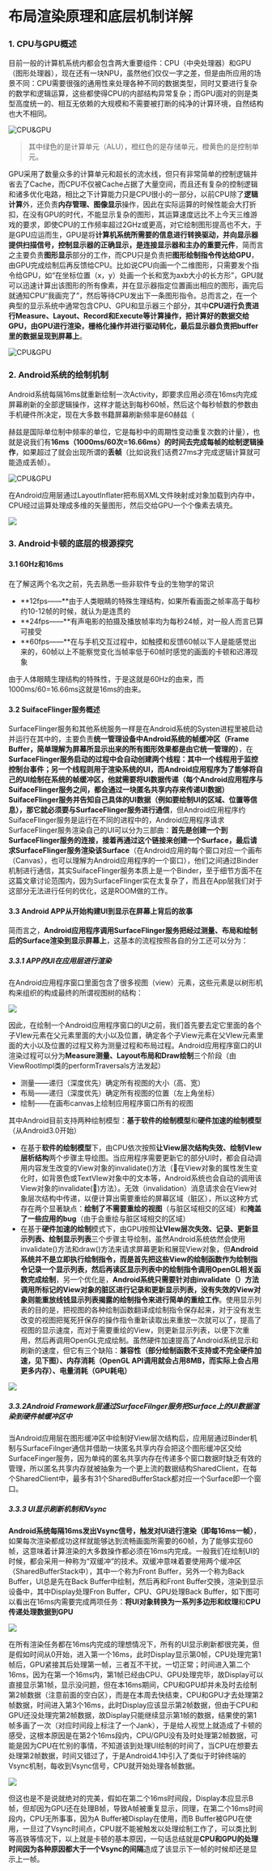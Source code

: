 # 布局渲染原理和底层机制详解

### 1. CPU与GPU概述

目前一般的计算机系统内都会包含两大重要组件：CPU（中央处理器）和GPU（图形处理器），现在还有一块NPU，虽然他们仅仅一字之差，但是由所应用的场景不同：CPU需要很强的通用性来处理各种不同的数据类型，同时又要进行复杂的数学和逻辑运算，这些都使得CPU的内部结构异常复杂；而GPU面对的则是类型高度统一的、相互无依赖的大规模和不需要被打断的纯净的计算环境，自然结构也大不相同。

![CPU&GPU](../图片/CPU&GPU.jpg)

> 其中绿色的是计算单元（ALU），橙红色的是存储单元，橙黄色的是控制单元。

GPU采用了数量众多的计算单元和超长的流水线，但只有非常简单的控制逻辑并省去了Cache，而CPU不仅被Cache占据了大量空间，而且还有复杂的控制逻辑和诸多优化电路，相比之下计算能力只是CPU很小的一部分，以前CPU除了**逻辑计算**外，还负责**内存管理、图像显示**操作，因此在实际运算的时候性能会大打折扣，在没有GPU的时代，不能显示复杂的图形，其运算速度远比不上今天三维游戏的要求，即使CPU的工作频率超过2GHz或更高，对它绘制图形提高也不大，于是GPU应运而生，GPU是将**计算机系统所需要的信息进行转换驱动，并向显示器提供扫描信号，控制显示器的正确显示，是连接显示器和主办的重要元件**，简而言之主要负责**图形显示**部分的工作，而CPU只是负责把**图形绘制指令传达给GPU**，由GPU完成绘制后再反馈给CPU。比如说CPU向画一个二维图形，只需要发个指令给GPU，如“在坐标位置（x，y）处画一个长和宽为axb大小的长方形”，GPU就可以迅速计算出该图形的所有像素，并在显示器指定位置画出相应的图形，画完后就通知CPU“我画完了”，然后等待CPU发出下一条图形指令。总而言之，在一个典型的显示系统中通常包含CPU、GPU和显示器三个部分，其中**CPU进行负责进行Measure、Layout、Record和Execute等计算操作，把计算好的数据交给GPU，由GPU进行渲染，栅格化操作并进行驱动转化，最后显示器负责把buffer里的数据呈现到屏幕上**。

![CPU&GPU](../图片/CPU发送指令给GPU.jpg)

### 2. Android系统的绘制机制

Android系统每隔16ms就重新绘制一次Activity，即要求应用必须在16ms内完成屏幕刷新的全部逻辑操作，这样才能达到每秒60帧，然后这个每秒帧数的参数由手机硬件所决定，现在大多数书籍屏幕刷新频率是60赫兹（

赫兹是国际单位制中频率的单位，它是每秒中的周期性变动重复次数的计量），也就是说我们有**16ms（1000ms/60次=16.66ms）的时间去完成每帧的绘制逻辑操作**，如果超过了就会出现所谓的**丢帧**（比如说我们话费27ms才完成逻辑计算就可能造成丢帧）。

![CPU&GPU](../图片/绘制流程.png)

在Android应用层通过LayoutInflater把布局XML文件映射成对象加载到内存中，CPU经过运算处理成多维的矢量图形，然后交给GPU一个个像素去填充。

![](../图片/应用层绘制流程.png)



### 3. Android卡顿的底层的根源探究

#### 3.1 60Hz和16ms

在了解这两个名次之前，先去熟悉一些非软件专业的生物学的常识

- **12fps——**由于人类眼睛的特殊生理结构，如果所看画面之帧率高于每秒约10-12帧的时候，就认为是连贯的
- **24fps——**有声电影的拍摄及播放帧率均为每秒24帧，对一般人而言已算可接受
- **60fps——**在与手机交互过程中，如触摸和反馈60帧以下人是能感觉出来的，60帧以上不能察觉变化当帧率低于60帧时感觉的画面的卡顿和迟滞现象

由于人体眼睛生理结构的特殊性，于是这就是60Hz的由来，而1000ms/60=16.66ms这就是16ms的由来。

#### 3.2 SuifaceFlinger服务概述

SurfaceFlinger服务和其他系统服务一样是在Android系统的Systen进程里被启动并运行在其中的，主要负责**统一管理设备中Android系统的帧缓冲区（Frame Buffer，简单理解为屏幕所显示出来的所有图形效果都是由它统一管理的）**，在**SurfaceFlinger服务启动的过程中会自动创建两个线程：**其中一个线程用于监控控制台事件；另一个线程则用于渲染系统的UI，而**Android应用程序为了能够将自己的UI绘制在系统的帧缓冲区，他就需要将UI数据传递（每个Android应用程序与SuifaceFlinger服务之间，都会通过一块匿名共享内存来传递UI数据）SuifaceFlinger服务并告知自己具体的UI数据（例如要绘制UI的区域、位置等信息），那它就必须要与SurfaceFlinger服务进行通信**，但Android应用程序约SuifaceFlinger服务是运行在不同的进程中的，Android应用程序请求SurfaceFlinger服务渲染自己的UI可以分为三部曲：**首先是创建一个到SurfaceFlinger服务的连接，接着再通过这个链接来创建一个Surface，最后请求SurfaceFlinger服务渲染该Surface**（在Android应用的每个窗口对应一个画布（Canvas），也可以理解为Android应用程序的一个窗口），他们之间通过Binder机制进行通信，其实SuifaceFlinger服务本质上是一个Binder，至于细节方面不在这篇文章讨论范围内，因为SurfaceFlinger实在太复杂了，而且在App层我们对于这部分无法进行任何的优化，这是ROOM做的工作。

#### 3.3 Android APP从开始构建UI到显示在屏幕上背后的故事

简而言之，**Android应用程序调用SurfaceFlinger服务把经过测量、布局和绘制后的Surface渲染到显示屏幕上**，这基本的流程按照各自的分工还可以分为：

##### **3.3.1 APP的UI在应用层进行渲染**

在Android应用程序窗口里面包含了很多视图（view）元素，这些元素是以树形机构来组织的构成最终的所谓视图树的结构：

![](../图片/视图树结构.jpeg)

因此，在绘制一个Android应用程序窗口的UI之前，我们首先要去定它里面的各个子VIew元素在父元素里面的大小以及位置，确定各个子View元素在父VIew元素里面的大小以及位置的过程又称为测量过程和布局过程。Android应用程序窗口的UI渲染过程可以分为**Measure测量、Layout布局和Draw绘制**三个阶段（由ViewRootImpl类的performTraversals方法发起）

- 测量——递归（深度优先）确定所有视图的大小（高、宽）
- 布局——递归（深度优先）确定所有视图的位置（左上角坐标）
- 绘制——在画布canvas上绘制应用程序窗口所有的视图

其中Android目前支持两种绘制模型：**基于软件的绘制模型**和**硬件加速的绘制模型**（从Android3.0开始）

- 在基于**软件的绘制模型**下，由CPU依次按照**让View层次结构失效、绘制VIew层析结构**两个步骤主导绘图。当应用程序需要更新它的部分UI时，都会自动调用内容发生改变的View对象的invalidate()方法（在View对象的属性发生变化时，如背景色或TextVIew对象中的文本等，Android系统也会自动的调用该View对象的invalidate()方法）。无效（invalidation）消息请求会在View对象层次结构中传递，以便计算出需要重绘的屏幕区域（脏区），所以这种方式存在两个显著缺点：**绘制了不需要重绘的视图**（与脏区域相交的区域）和**掩盖了一些应用的bug**（由于会重绘与脏区域相交的区域）
- 在基于**硬件加速的绘制**模式下，由GPU按照**让VIew层次失效、记录、更新显示列表、绘制显示列表**三个步骤主导绘制，虽然Android系统依然会使用invalidate()方法和draw()方法来请求屏幕更新和展现View对象，但**Android系统并不是立即执行绘制指令，而是首先把这些View的绘制函数作为绘制指令记录一个显示列表，然后再读区显示列表中的绘制指令调用OpenGL相关函数完成绘制**，另一个优化是，**Android系统只需要针对由invalidate（）方法调用所标记的View对象的脏区进行记录和更新显示列表，没有失效的View对象则能重放线钱显示列表揭露的绘制指令来进行简单的重绘工作**。使用显示列表的目的是，把视图的各种绘制函数翻译成绘制指令保存起来，对于没有发生改变的视图把冤死犴保存的操作指令重新读取出来重放一次就可以了，提高了视图的显示速度，而对于需要重绘的View，则更新显示列表，以便下次重用，然后再调用OpenGL完成绘制。虽然硬件加速提高了Android系统显示和刷新的速度，但它有三个缺陷：**兼容性（部分绘制函数不支持或不完全硬件加速，见下图）、内存消耗（OpenGL API调用就会占用8MB，而实际上会占用更多内存）、电量消耗（GPU耗电）**

![](../图片/部分函数不支持或不完全硬件加速.png)

##### 3.3.2Android Framework层通过SurfaceFilnger服务把Surface上的UI数据渲染到硬件帧缓冲区中

当Android应用层在图形缓冲区中绘制好View层次结构后，应用层通过Binder机制与SurfaceFilnger通信并借助一块匿名共享内存会把这个图形缓冲区交给SurfaceFinger服务，因为单纯的匿名共享内存在传递多个窗口数据时缺乏有效的管理，所以匿名共享内存就被抽象为一个更上流的数据结构SharedClient，在每个SharedClient中，最多有31个SharedBufferStack都对应一个Surface即一个窗口。

##### 3.3.3 UI显示刷新机制和Vsync

**Android系统每隔16ms发出Vsync信号，触发对UI进行渲染（即每16ms一帧）**，如果每次渲染都成功这样就能够达到流畅画面所需要的60帧，为了能够实现60帧，这意味着计算渲染的大多数操作都必须在16ms内完成。一般我们在绘制UI的时候，都会采用一种称为“双缓冲”的技术。双缓冲意味着要使用两个缓冲区（SharedBufferStack中），其中一个称为Front Buffer，另外一个称为Back Buffer，UI总是先在Back Buffer中绘制，然后再和Front Buffer交换，渲染到显示设备中，其中Display处理Fron Buffer，CPU、GPU处理Back Buffer，如下图可以看出在16ms内需要完成两项任务：**将UI对象转换为一系列多边形和纹理**和**CPU传递处理数据到GPU**

![](../图片/绘制失帧.png)

在所有渲染任务都在16ms内完成的理想情况下，所有的UI显示刷新都很完美，但是假如时间从0开始，进入第一个16ms，此时Display显示第0帧，CPU处理完第1帧后，GPU紧接其后处理第一帧，三者互不干扰，一切正常；时间进入第二个16ms，因为在第一个16ms内，第1帧已经由CPU、GPU处理完毕，故Display可以直接显示第1帧，显示没问题，但在本16ms期间，CPU和GPU却并未及时去绘制第2帧数据（注意前面的空白区），而是在本周去快结束，CPU和GPU才去处理第2帧数据，时间进入第3个16ms，此时Display应该显示第2帧数据，但由于CPU和GPU还没处理完第2帧数据，故Display只能继续显示第1帧的数据，结果使的第1帧多画了一次（对应时间段上标注了一个Jank），于是给人视觉上就造成了卡顿的感受，这根本原因是在第2个16ms段内，CPU/GPU没有及时处理第2帧数据，可能是因为CPU在忙别的事情，不知道该到处理UI绘制的时间了，当CPU在想要去处理第2帧数据，时间又错过了，于是Android4.1中引入了类似于时钟终端的Vsync机制，每收到Vsync信号，CPU就开始处理各帧数据。

![](../图片/Vsync机制.png)

但这也是不是说就绝对的完美，假如在第二个16ms时间段，Display本应显示B帧，但却因为GPU还在处理B帧，导致A帧被重复显示，同理，在第二个16ms时间段内，CPU无所事事，因为A Buffer被Display在使用，而B Buffer被GPU在使用，一旦过了Vsync时间点，CPU就不能被触发以处理绘制工作了，可以类比到等高铁等情况下，以上就是卡顿的基本原因，一句话总结就是**CPU和GPU的处理时间因为各种原因都大于一个Vsync的间隔**造成了该显示下一帧的时候却还是显示上一帧。
